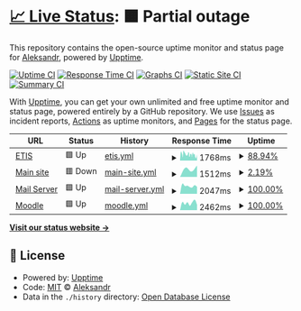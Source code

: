 # [📈 Live Status](https://ijo42.github.io/psu-uptime): <!--live status--> **🟧 Partial outage**

This repository contains the open-source uptime monitor and status page for [Aleksandr](https://ijo42.ru), powered by [Upptime](https://github.com/upptime/upptime).

[![Uptime CI](https://github.com/ijo42/psu-uptime/workflows/Uptime%20CI/badge.svg)](https://github.com/ijo42/psu-uptime/actions?query=workflow%3A%22Uptime+CI%22)
[![Response Time CI](https://github.com/ijo42/psu-uptime/workflows/Response%20Time%20CI/badge.svg)](https://github.com/ijo42/psu-uptime/actions?query=workflow%3A%22Response+Time+CI%22)
[![Graphs CI](https://github.com/ijo42/psu-uptime/workflows/Graphs%20CI/badge.svg)](https://github.com/ijo42/psu-uptime/actions?query=workflow%3A%22Graphs+CI%22)
[![Static Site CI](https://github.com/ijo42/psu-uptime/workflows/Static%20Site%20CI/badge.svg)](https://github.com/ijo42/psu-uptime/actions?query=workflow%3A%22Static+Site+CI%22)
[![Summary CI](https://github.com/ijo42/psu-uptime/workflows/Summary%20CI/badge.svg)](https://github.com/ijo42/psu-uptime/actions?query=workflow%3A%22Summary+CI%22)

With [Upptime](https://upptime.js.org), you can get your own unlimited and free uptime monitor and status page, powered entirely by a GitHub repository. We use [Issues](https://github.com/ijo42/psu-uptime/issues) as incident reports, [Actions](https://github.com/ijo42/psu-uptime/actions) as uptime monitors, and [Pages](https://ijo42.github.io/psu-uptime) for the status page.

<!--start: status pages-->
<!-- This summary is generated by Upptime (https://github.com/upptime/upptime) -->
<!-- Do not edit this manually, your changes will be overwritten -->
<!-- prettier-ignore -->
| URL | Status | History | Response Time | Uptime |
| --- | ------ | ------- | ------------- | ------ |
| <img alt="" src="https://icons.duckduckgo.com/ip3/student.psu.ru.ico" height="13"> [ETIS](https://student.psu.ru) | 🟩 Up | [etis.yml](https://github.com/ijo42/psu-uptime/commits/HEAD/history/etis.yml) | <details><summary><img alt="Response time graph" src="./graphs/etis/response-time-week.png" height="20"> 1768ms</summary><br><a href="https://ijo42.github.io/psu-uptime/history/etis"><img alt="Response time 1881" src="https://img.shields.io/endpoint?url=https%3A%2F%2Fraw.githubusercontent.com%2Fijo42%2Fpsu-uptime%2FHEAD%2Fapi%2Fetis%2Fresponse-time.json"></a><br><a href="https://ijo42.github.io/psu-uptime/history/etis"><img alt="24-hour response time 1320" src="https://img.shields.io/endpoint?url=https%3A%2F%2Fraw.githubusercontent.com%2Fijo42%2Fpsu-uptime%2FHEAD%2Fapi%2Fetis%2Fresponse-time-day.json"></a><br><a href="https://ijo42.github.io/psu-uptime/history/etis"><img alt="7-day response time 1768" src="https://img.shields.io/endpoint?url=https%3A%2F%2Fraw.githubusercontent.com%2Fijo42%2Fpsu-uptime%2FHEAD%2Fapi%2Fetis%2Fresponse-time-week.json"></a><br><a href="https://ijo42.github.io/psu-uptime/history/etis"><img alt="30-day response time 1730" src="https://img.shields.io/endpoint?url=https%3A%2F%2Fraw.githubusercontent.com%2Fijo42%2Fpsu-uptime%2FHEAD%2Fapi%2Fetis%2Fresponse-time-month.json"></a><br><a href="https://ijo42.github.io/psu-uptime/history/etis"><img alt="1-year response time 1881" src="https://img.shields.io/endpoint?url=https%3A%2F%2Fraw.githubusercontent.com%2Fijo42%2Fpsu-uptime%2FHEAD%2Fapi%2Fetis%2Fresponse-time-year.json"></a></details> | <details><summary><a href="https://ijo42.github.io/psu-uptime/history/etis">88.94%</a></summary><a href="https://ijo42.github.io/psu-uptime/history/etis"><img alt="All-time uptime 99.16%" src="https://img.shields.io/endpoint?url=https%3A%2F%2Fraw.githubusercontent.com%2Fijo42%2Fpsu-uptime%2FHEAD%2Fapi%2Fetis%2Fuptime.json"></a><br><a href="https://ijo42.github.io/psu-uptime/history/etis"><img alt="24-hour uptime 71.27%" src="https://img.shields.io/endpoint?url=https%3A%2F%2Fraw.githubusercontent.com%2Fijo42%2Fpsu-uptime%2FHEAD%2Fapi%2Fetis%2Fuptime-day.json"></a><br><a href="https://ijo42.github.io/psu-uptime/history/etis"><img alt="7-day uptime 88.94%" src="https://img.shields.io/endpoint?url=https%3A%2F%2Fraw.githubusercontent.com%2Fijo42%2Fpsu-uptime%2FHEAD%2Fapi%2Fetis%2Fuptime-week.json"></a><br><a href="https://ijo42.github.io/psu-uptime/history/etis"><img alt="30-day uptime 97.31%" src="https://img.shields.io/endpoint?url=https%3A%2F%2Fraw.githubusercontent.com%2Fijo42%2Fpsu-uptime%2FHEAD%2Fapi%2Fetis%2Fuptime-month.json"></a><br><a href="https://ijo42.github.io/psu-uptime/history/etis"><img alt="1-year uptime 99.16%" src="https://img.shields.io/endpoint?url=https%3A%2F%2Fraw.githubusercontent.com%2Fijo42%2Fpsu-uptime%2FHEAD%2Fapi%2Fetis%2Fuptime-year.json"></a></details>
| <img alt="" src="https://icons.duckduckgo.com/ip3/www.psu.ru.ico" height="13"> [Main site](http://www.psu.ru) | 🟥 Down | [main-site.yml](https://github.com/ijo42/psu-uptime/commits/HEAD/history/main-site.yml) | <details><summary><img alt="Response time graph" src="./graphs/main-site/response-time-week.png" height="20"> 1512ms</summary><br><a href="https://ijo42.github.io/psu-uptime/history/main-site"><img alt="Response time 2310" src="https://img.shields.io/endpoint?url=https%3A%2F%2Fraw.githubusercontent.com%2Fijo42%2Fpsu-uptime%2FHEAD%2Fapi%2Fmain-site%2Fresponse-time.json"></a><br><a href="https://ijo42.github.io/psu-uptime/history/main-site"><img alt="24-hour response time 0" src="https://img.shields.io/endpoint?url=https%3A%2F%2Fraw.githubusercontent.com%2Fijo42%2Fpsu-uptime%2FHEAD%2Fapi%2Fmain-site%2Fresponse-time-day.json"></a><br><a href="https://ijo42.github.io/psu-uptime/history/main-site"><img alt="7-day response time 1512" src="https://img.shields.io/endpoint?url=https%3A%2F%2Fraw.githubusercontent.com%2Fijo42%2Fpsu-uptime%2FHEAD%2Fapi%2Fmain-site%2Fresponse-time-week.json"></a><br><a href="https://ijo42.github.io/psu-uptime/history/main-site"><img alt="30-day response time 2309" src="https://img.shields.io/endpoint?url=https%3A%2F%2Fraw.githubusercontent.com%2Fijo42%2Fpsu-uptime%2FHEAD%2Fapi%2Fmain-site%2Fresponse-time-month.json"></a><br><a href="https://ijo42.github.io/psu-uptime/history/main-site"><img alt="1-year response time 2310" src="https://img.shields.io/endpoint?url=https%3A%2F%2Fraw.githubusercontent.com%2Fijo42%2Fpsu-uptime%2FHEAD%2Fapi%2Fmain-site%2Fresponse-time-year.json"></a></details> | <details><summary><a href="https://ijo42.github.io/psu-uptime/history/main-site">2.19%</a></summary><a href="https://ijo42.github.io/psu-uptime/history/main-site"><img alt="All-time uptime 93.07%" src="https://img.shields.io/endpoint?url=https%3A%2F%2Fraw.githubusercontent.com%2Fijo42%2Fpsu-uptime%2FHEAD%2Fapi%2Fmain-site%2Fuptime.json"></a><br><a href="https://ijo42.github.io/psu-uptime/history/main-site"><img alt="24-hour uptime 0.00%" src="https://img.shields.io/endpoint?url=https%3A%2F%2Fraw.githubusercontent.com%2Fijo42%2Fpsu-uptime%2FHEAD%2Fapi%2Fmain-site%2Fuptime-day.json"></a><br><a href="https://ijo42.github.io/psu-uptime/history/main-site"><img alt="7-day uptime 2.19%" src="https://img.shields.io/endpoint?url=https%3A%2F%2Fraw.githubusercontent.com%2Fijo42%2Fpsu-uptime%2FHEAD%2Fapi%2Fmain-site%2Fuptime-week.json"></a><br><a href="https://ijo42.github.io/psu-uptime/history/main-site"><img alt="30-day uptime 77.20%" src="https://img.shields.io/endpoint?url=https%3A%2F%2Fraw.githubusercontent.com%2Fijo42%2Fpsu-uptime%2FHEAD%2Fapi%2Fmain-site%2Fuptime-month.json"></a><br><a href="https://ijo42.github.io/psu-uptime/history/main-site"><img alt="1-year uptime 93.07%" src="https://img.shields.io/endpoint?url=https%3A%2F%2Fraw.githubusercontent.com%2Fijo42%2Fpsu-uptime%2FHEAD%2Fapi%2Fmain-site%2Fuptime-year.json"></a></details>
| <img alt="" src="https://icons.duckduckgo.com/ip3/mail.psu.ru.ico" height="13"> [Mail Server](https://mail.psu.ru) | 🟩 Up | [mail-server.yml](https://github.com/ijo42/psu-uptime/commits/HEAD/history/mail-server.yml) | <details><summary><img alt="Response time graph" src="./graphs/mail-server/response-time-week.png" height="20"> 2047ms</summary><br><a href="https://ijo42.github.io/psu-uptime/history/mail-server"><img alt="Response time 2126" src="https://img.shields.io/endpoint?url=https%3A%2F%2Fraw.githubusercontent.com%2Fijo42%2Fpsu-uptime%2FHEAD%2Fapi%2Fmail-server%2Fresponse-time.json"></a><br><a href="https://ijo42.github.io/psu-uptime/history/mail-server"><img alt="24-hour response time 1822" src="https://img.shields.io/endpoint?url=https%3A%2F%2Fraw.githubusercontent.com%2Fijo42%2Fpsu-uptime%2FHEAD%2Fapi%2Fmail-server%2Fresponse-time-day.json"></a><br><a href="https://ijo42.github.io/psu-uptime/history/mail-server"><img alt="7-day response time 2047" src="https://img.shields.io/endpoint?url=https%3A%2F%2Fraw.githubusercontent.com%2Fijo42%2Fpsu-uptime%2FHEAD%2Fapi%2Fmail-server%2Fresponse-time-week.json"></a><br><a href="https://ijo42.github.io/psu-uptime/history/mail-server"><img alt="30-day response time 1993" src="https://img.shields.io/endpoint?url=https%3A%2F%2Fraw.githubusercontent.com%2Fijo42%2Fpsu-uptime%2FHEAD%2Fapi%2Fmail-server%2Fresponse-time-month.json"></a><br><a href="https://ijo42.github.io/psu-uptime/history/mail-server"><img alt="1-year response time 2126" src="https://img.shields.io/endpoint?url=https%3A%2F%2Fraw.githubusercontent.com%2Fijo42%2Fpsu-uptime%2FHEAD%2Fapi%2Fmail-server%2Fresponse-time-year.json"></a></details> | <details><summary><a href="https://ijo42.github.io/psu-uptime/history/mail-server">100.00%</a></summary><a href="https://ijo42.github.io/psu-uptime/history/mail-server"><img alt="All-time uptime 100.00%" src="https://img.shields.io/endpoint?url=https%3A%2F%2Fraw.githubusercontent.com%2Fijo42%2Fpsu-uptime%2FHEAD%2Fapi%2Fmail-server%2Fuptime.json"></a><br><a href="https://ijo42.github.io/psu-uptime/history/mail-server"><img alt="24-hour uptime 100.00%" src="https://img.shields.io/endpoint?url=https%3A%2F%2Fraw.githubusercontent.com%2Fijo42%2Fpsu-uptime%2FHEAD%2Fapi%2Fmail-server%2Fuptime-day.json"></a><br><a href="https://ijo42.github.io/psu-uptime/history/mail-server"><img alt="7-day uptime 100.00%" src="https://img.shields.io/endpoint?url=https%3A%2F%2Fraw.githubusercontent.com%2Fijo42%2Fpsu-uptime%2FHEAD%2Fapi%2Fmail-server%2Fuptime-week.json"></a><br><a href="https://ijo42.github.io/psu-uptime/history/mail-server"><img alt="30-day uptime 100.00%" src="https://img.shields.io/endpoint?url=https%3A%2F%2Fraw.githubusercontent.com%2Fijo42%2Fpsu-uptime%2FHEAD%2Fapi%2Fmail-server%2Fuptime-month.json"></a><br><a href="https://ijo42.github.io/psu-uptime/history/mail-server"><img alt="1-year uptime 100.00%" src="https://img.shields.io/endpoint?url=https%3A%2F%2Fraw.githubusercontent.com%2Fijo42%2Fpsu-uptime%2FHEAD%2Fapi%2Fmail-server%2Fuptime-year.json"></a></details>
| <img alt="" src="https://icons.duckduckgo.com/ip3/online.psu.ru.ico" height="13"> [Moodle](https://online.psu.ru) | 🟩 Up | [moodle.yml](https://github.com/ijo42/psu-uptime/commits/HEAD/history/moodle.yml) | <details><summary><img alt="Response time graph" src="./graphs/moodle/response-time-week.png" height="20"> 2462ms</summary><br><a href="https://ijo42.github.io/psu-uptime/history/moodle"><img alt="Response time 2509" src="https://img.shields.io/endpoint?url=https%3A%2F%2Fraw.githubusercontent.com%2Fijo42%2Fpsu-uptime%2FHEAD%2Fapi%2Fmoodle%2Fresponse-time.json"></a><br><a href="https://ijo42.github.io/psu-uptime/history/moodle"><img alt="24-hour response time 1848" src="https://img.shields.io/endpoint?url=https%3A%2F%2Fraw.githubusercontent.com%2Fijo42%2Fpsu-uptime%2FHEAD%2Fapi%2Fmoodle%2Fresponse-time-day.json"></a><br><a href="https://ijo42.github.io/psu-uptime/history/moodle"><img alt="7-day response time 2462" src="https://img.shields.io/endpoint?url=https%3A%2F%2Fraw.githubusercontent.com%2Fijo42%2Fpsu-uptime%2FHEAD%2Fapi%2Fmoodle%2Fresponse-time-week.json"></a><br><a href="https://ijo42.github.io/psu-uptime/history/moodle"><img alt="30-day response time 2298" src="https://img.shields.io/endpoint?url=https%3A%2F%2Fraw.githubusercontent.com%2Fijo42%2Fpsu-uptime%2FHEAD%2Fapi%2Fmoodle%2Fresponse-time-month.json"></a><br><a href="https://ijo42.github.io/psu-uptime/history/moodle"><img alt="1-year response time 2509" src="https://img.shields.io/endpoint?url=https%3A%2F%2Fraw.githubusercontent.com%2Fijo42%2Fpsu-uptime%2FHEAD%2Fapi%2Fmoodle%2Fresponse-time-year.json"></a></details> | <details><summary><a href="https://ijo42.github.io/psu-uptime/history/moodle">100.00%</a></summary><a href="https://ijo42.github.io/psu-uptime/history/moodle"><img alt="All-time uptime 99.76%" src="https://img.shields.io/endpoint?url=https%3A%2F%2Fraw.githubusercontent.com%2Fijo42%2Fpsu-uptime%2FHEAD%2Fapi%2Fmoodle%2Fuptime.json"></a><br><a href="https://ijo42.github.io/psu-uptime/history/moodle"><img alt="24-hour uptime 100.00%" src="https://img.shields.io/endpoint?url=https%3A%2F%2Fraw.githubusercontent.com%2Fijo42%2Fpsu-uptime%2FHEAD%2Fapi%2Fmoodle%2Fuptime-day.json"></a><br><a href="https://ijo42.github.io/psu-uptime/history/moodle"><img alt="7-day uptime 100.00%" src="https://img.shields.io/endpoint?url=https%3A%2F%2Fraw.githubusercontent.com%2Fijo42%2Fpsu-uptime%2FHEAD%2Fapi%2Fmoodle%2Fuptime-week.json"></a><br><a href="https://ijo42.github.io/psu-uptime/history/moodle"><img alt="30-day uptime 100.00%" src="https://img.shields.io/endpoint?url=https%3A%2F%2Fraw.githubusercontent.com%2Fijo42%2Fpsu-uptime%2FHEAD%2Fapi%2Fmoodle%2Fuptime-month.json"></a><br><a href="https://ijo42.github.io/psu-uptime/history/moodle"><img alt="1-year uptime 99.76%" src="https://img.shields.io/endpoint?url=https%3A%2F%2Fraw.githubusercontent.com%2Fijo42%2Fpsu-uptime%2FHEAD%2Fapi%2Fmoodle%2Fuptime-year.json"></a></details>

<!--end: status pages-->

[**Visit our status website →**](https://ijo42.github.io/psu-uptime)

## 📄 License

- Powered by: [Upptime](https://github.com/upptime/upptime)
- Code: [MIT](./LICENSE) © [Aleksandr](https://ijo42.ru)
- Data in the `./history` directory: [Open Database License](https://opendatacommons.org/licenses/odbl/1-0/)
